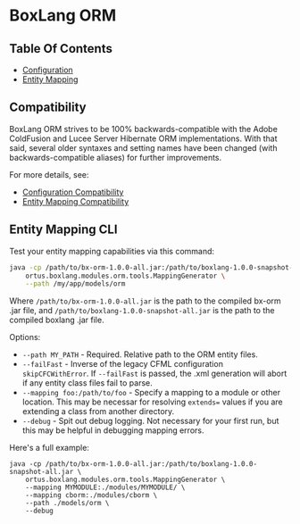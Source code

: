 # BoxLang ORM

## Table Of Contents

* [Configuration](./Configuration.md)
* [Entity Mapping](./Mapping.md)

## Compatibility

BoxLang ORM strives to be 100% backwards-compatible with the Adobe ColdFusion and Lucee Server Hibernate ORM implementations. With that said, several older syntaxes and setting names have been changed (with backwards-compatible aliases) for further improvements.

For more details, see:

* [Configuration Compatibility](./Configuration.md#compatibility)
* [Entity Mapping Compatibility](./Mapping.md#compatibility)

## Entity Mapping CLI

Test your entity mapping capabilities via this command:

```sh
java -cp /path/to/bx-orm-1.0.0-all.jar:/path/to/boxlang-1.0.0-snapshot-all.jar \
    ortus.boxlang.modules.orm.tools.MappingGenerator \
    --path /my/app/models/orm
```

Where `/path/to/bx-orm-1.0.0-all.jar` is the path to the compiled bx-orm .jar file, and `/path/to/boxlang-1.0.0-snapshot-all.jar` is the path to the compiled boxlang .jar file.

Options:

* `--path MY_PATH` - Required. Relative path to the ORM entity files.
* `--failFast` - Inverse of the legacy CFML configuration `skipCFCWithError`. If `--failFast` is passed, the .xml generation will abort if any entity class files fail to parse.
* `--mapping foo:/path/to/foo` - Specify a mapping to a module or other location. This may be necessar for resolving `extends=` values if you are extending a class from another directory.
* `--debug` - Spit out debug logging. Not necessary for your first run, but this may be helpful in debugging mapping errors.

Here's a full example:

```
java -cp /path/to/bx-orm-1.0.0-all.jar:/path/to/boxlang-1.0.0-snapshot-all.jar \
    ortus.boxlang.modules.orm.tools.MappingGenerator \
    --mapping MYMODULE:./modules/MYMODULE/ \
    --mapping cborm:./modules/cborm \
    --path ./models/orm \
    --debug
```